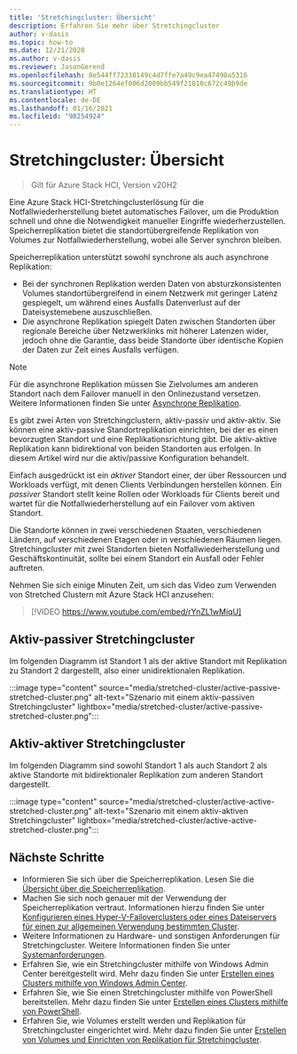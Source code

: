 ```yaml
---
title: 'Stretchingcluster: Übersicht'
description: Erfahren Sie mehr über Stretchingcluster
author: v-dasis
ms.topic: how-to
ms.date: 12/21/2020
ms.author: v-dasis
ms.reviewer: JasonGerend
ms.openlocfilehash: 8e544ff72338149c4d7ffe7a49c9ea47490a5316
ms.sourcegitcommit: 9b0e1264ef006d2009bb549f21010c672c49b9de
ms.translationtype: HT
ms.contentlocale: de-DE
ms.lasthandoff: 01/16/2021
ms.locfileid: "98254924"
---
```

# <a name="stretched-clusters-overview"></a>Stretchingcluster: Übersicht

> Gilt für Azure Stack HCI, Version v20H2

Eine Azure Stack HCI-Stretchingclusterlösung für die Notfallwiederherstellung bietet automatisches Failover, um die Produktion schnell und ohne die Notwendigkeit manueller Eingriffe wiederherzustellen. Speicherreplikation bietet die standortübergreifende Replikation von Volumes zur Notfallwiederherstellung, wobei alle Server synchron bleiben.

Speicherreplikation unterstützt sowohl synchrone als auch asynchrone Replikation:

- Bei der synchronen Replikation werden Daten von absturzkonsistenten Volumes standortübergreifend in einem Netzwerk mit geringer Latenz gespiegelt, um während eines Ausfalls Datenverlust auf der Dateisystemebene auszuschließen.
- Die asynchrone Replikation spiegelt Daten zwischen Standorten über regionale Bereiche über Netzwerklinks mit höherer Latenzen wider, jedoch ohne die Garantie, dass beide Standorte über identische Kopien der Daten zur Zeit eines Ausfalls verfügen.

>[!NOTE]
> Für die asynchrone Replikation müssen Sie Zielvolumes am anderen Standort nach dem Failover manuell in den Onlinezustand versetzen. Weitere Informationen finden Sie unter [Asynchrone Replikation](/windows-server/storage/storage-replica/storage-replica-overview#asynchronous-replication).

Es gibt zwei Arten von Stretchingclustern, aktiv-passiv und aktiv-aktiv. Sie können eine aktiv-passive Standortreplikation einrichten, bei der es einen bevorzugten Standort und eine Replikationsrichtung gibt. Die aktiv-aktive Replikation kann bidirektional von beiden Standorten aus erfolgen. In diesem Artikel wird nur die aktiv/passive Konfiguration behandelt.

Einfach ausgedrückt ist ein *aktiver* Standort einer, der über Ressourcen und Workloads verfügt, mit denen Clients Verbindungen herstellen können. Ein *passiver* Standort stellt keine Rollen oder Workloads für Clients bereit und wartet für die Notfallwiederherstellung auf ein Failover vom aktiven Standort.

Die Standorte können in zwei verschiedenen Staaten, verschiedenen Ländern, auf verschiedenen Etagen oder in verschiedenen Räumen liegen. Stretchingcluster mit zwei Standorten bieten Notfallwiederherstellung und Geschäftskontinuität, sollte bei einem Standort ein Ausfall oder Fehler auftreten.

Nehmen Sie sich einige Minuten Zeit, um sich das Video zum Verwenden von Stretched Clustern mit Azure Stack HCI anzusehen:
> [!VIDEO https://www.youtube.com/embed/rYnZL1wMiqU]

## <a name="active-passive-stretched-cluster"></a>Aktiv-passiver Stretchingcluster

Im folgenden Diagramm ist Standort 1 als der aktive Standort mit Replikation zu Standort 2 dargestellt, also einer unidirektionalen Replikation.

:::image type="content" source="media/stretched-cluster/active-passive-stretched-cluster.png" alt-text="Szenario mit einem aktiv-passiven Stretchingcluster"  lightbox="media/stretched-cluster/active-passive-stretched-cluster.png":::

## <a name="active-active-stretched-cluster"></a>Aktiv-aktiver Stretchingcluster

Im folgenden Diagramm sind sowohl Standort 1 als auch Standort 2 als aktive Standorte mit bidirektionaler Replikation zum anderen Standort dargestellt.

:::image type="content" source="media/stretched-cluster/active-active-stretched-cluster.png" alt-text="Szenario mit einem aktiv-aktiven Stretchingcluster" lightbox="media/stretched-cluster/active-active-stretched-cluster.png":::

## <a name="next-steps"></a>Nächste Schritte

- Informieren Sie sich über die Speicherreplikation. Lesen Sie die [Übersicht über die Speicherreplikation](/windows-server/storage/storage-replica/storage-replica-overview).
- Machen Sie sich noch genauer mit der Verwendung der Speicherreplikation vertraut. Informationen hierzu finden Sie unter [Konfigurieren eines Hyper-V-Failoverclusters oder eines Dateiservers für einen zur allgemeinen Verwendung bestimmten Cluster](/windows-server/storage/storage-replica/stretch-cluster-replication-using-shared-storage#configure-a-hyper-v-failover-cluster-or-a-file-server-for-a-general-use-cluster).
- Weitere Informationen zu Hardware- und sonstigen Anforderungen für Stretchingcluster. Weitere Informationen finden Sie unter [Systemanforderungen](system-requirements.md).
- Erfahren Sie, wie ein Stretchingcluster mithilfe von Windows Admin Center bereitgestellt wird. Mehr dazu finden Sie unter [Erstellen eines Clusters mithilfe von Windows Admin Center](../deploy/create-cluster.md).
- Erfahren Sie, wie Sie einen Stretchingcluster mithilfe von PowerShell bereitstellen. Mehr dazu finden Sie unter [Erstellen eines Clusters mithilfe von PowerShell](../deploy/create-cluster-powershell.md).
- Erfahren Sie, wie Volumes erstellt werden und Replikation für Stretchingcluster eingerichtet wird. Mehr dazu finden Sie unter [Erstellen von Volumes und Einrichten von Replikation für Stretchingcluster](../manage/create-stretched-volumes.md).